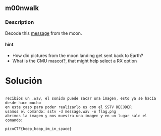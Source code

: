 ## m00nwalk
### Description

Decode this [message](https://jupiter.challenges.picoctf.org/static/fc1edf07742e98a480c6aff7d2546107/message.wav) from the moon.

#### hint
- How did pictures from the moon landing get sent back to Earth?
- What is the CMU mascot?, that might help select a RX option


# Solución 

```

recibios un .wav, el sonido puede sacar una imagen, esto ya se hacía desde hace mucho
en este caso para poder realizarlo es con el SSTV DECODER 
usamos el comando: sstv -d message.wav -o flag.png
abrimos la imagen y nos muestra una imagen y en un lugar sale el comando:

picoCTF{beep_boop_im_in_space}

```

